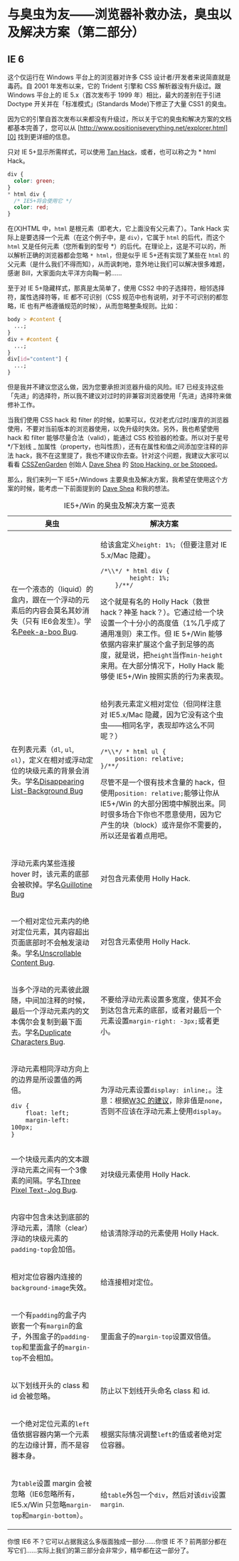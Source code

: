 # 与臭虫为友——浏览器补救办法，臭虫以及解决方案（第二部分）

## IE 6

这个仅运行在 Windows 平台上的浏览器对许多 CSS 设计者/开发者来说简直就是毒药。自 2001 年发布以来，它的 Trident 引擎和 CSS 解析器没有升级过。跟 Windows 平台上的 IE 5.x（首次发布于 1999 年）相比，最大的差别在于引进 Doctype 开关并在「标准模式」(Standards Mode)下修正了大量 CSS1 的臭虫。

因为它的引擎自首次发布以来都没有升级过，所以关于它的臭虫和解决方案的文档都基本完善了，您可以从 [http://www.positioniseverything.net/explorer.html][0] 找到更详细的信息。

只对 IE 5+显示所需样式，可以使用 [Tan Hack][1]，或者，也可以称之为 \* html Hack。

```css
div {
  color: green;
}
* html div {
  /* IE5+将会使用它 */
  color: red;
}
```

在(X)HTML 中，`html` 是根元素（即老大，它上面没有父元素了）。Tank Hack 实际上是要选择一个元素（在这个例子中，是 `div`），它属于 `html` 的后代，而这个 `html` 又是任何元素（您所看到的型号 \*）的后代。在理论上，这是不可以的，所以解析正确的浏览器都会忽略 `* html`，但是似乎 IE 5+还有实现了某些在 `html` 的父元素（是什么我们不得而知），从而讽刺地，意外地让我们可以解决很多难题，感谢 Bill，大家面向太平洋方向鞠一躬……

至于对 IE 5+隐藏样式，那真是太简单了，使用 CSS2 中的子选择符，相邻选择符，属性选择符等，IE 都不可识别（CSS 规范中也有说明，对于不可识别的都忽略，IE 也有严格遵循规范的时候），从而忽略整条规则。比如：

```css
body > #content {
  ...;
}
div + #content {
  ...;
}
div[id="content"] {
  ...;
}
```

但是我并不建议您这么做，因为您要承担浏览器升级的风险。IE7 已经支持这些「先进」的选择符，所以我不建议对过时的非兼容浏览器使用「先进」选择符来做修补工作。

当我们使用 CSS hack 和 filter 的时候，如果可以，仅对老式/过时/废弃的浏览器使用，不要对当前版本的浏览器使用，以免升级时失效。另外，我也希望使用 hack 和 filter 能够尽量合法（valid），能通过 CSS 校验器的检查。所以对于星号 \*/下划线 \_ 加属性（property，也叫性质），还有在属性和值之间添加空注释的非法 hack，我不在这里提了，我也不建议你去查。针对这个问题，我建议大家可以看看 [CSSZenGarden][2] 创始人 [Dave Shea][3] 的 [Stop Hacking, or be Stopped][4]。

那么，我们来列一下 IE5+/Windows 主要臭虫及解决方案，我希望在使用这个方案的时候，能考虑一下前面提到的 [Dave Shea][3] 和我的想法。

<table summary="IE5+/Win 的臭虫及解决方案" width="96%">
    <caption>IE5+/Win 的臭虫及解决方案一览表</caption>
    <thead>
        <tr>
        <th>臭虫</th>
        <th>解决方案</th>
        </tr>
    </thead>
    <tbody>
        <tr>
            <td>
                <p>在一个液态的（liquid）的盒内，跟在一个浮动的元素后的内容会莫名其妙消失（只有 IE6会发生）。学名<a href="http://web.archive.org/web/20100218144305/http://www.positioniseverything.net/explorer/peekaboo.html">Peek-a-boo Bug</a>.</p>
            </td>
            <td>
                <p>给该盒定义<code>height: 1%;</code>（但要注意对 IE 5.x/Mac 隐藏）。</p>
    <pre><code>/*\\*/ * html div {
        height: 1%;
    }/**/</code></pre>
            <p>这个就是有名的 Holly Hack（救世 hack？神圣 hack？）。它通过给一个块设置一个十分小的高度值（1%几乎成了通用准则）来工作。但 IE 5+/Win 能够依据内容来扩展这个盒子到足够的高度，就是说，把<code>height</code>当作<code>min-height</code>来用。在大部分情况下，Holly Hack 能够使 IE5+/Win 按照实质的行为来表现。</p>
            </td>
        </tr>
        <tr>
            <td>
                <p>在列表元素（<code>dl</code>, <code>ul</code>, <code>ol</code>），定义在相对或浮动定位的块级元素的背景会消失。学名<a href="http://web.archive.org/web/20100218144305/http://www.positioniseverything.net/explorer/ie-listbug.html">Disappearing List-Background Bug</a></p>
            </td>
            <td>
            <p>给列表元素定义相对定位（但同样注意对 IE5.x/Mac 隐藏，因为它没有这个虫虫——相同名字，表现却咋这么不同呢？）</p>
<pre><code>/*\\*/ * html ul {
    position: relative;
}/**/</code></pre>
            <p>尽管不是一个很有技术含量的 hack，但使用<code>position: relative;</code>能够让你从 IE5+/Win 的大部分困境中解脱出来。同时很多场合下你也不愿意使用，因为它产生的块（block）或许是你不需要的，所以还是省着点用吧。</p>
            </td>
        </tr>
        <tr>
            <td>
                <p>浮动元素内某些连接 hover 时，该元素的底部会被砍掉。学名<a href="http://web.archive.org/web/20100218144305/http://www.positioniseverything.net/explorer/guillotine.html">Guillotine Bug</a></p>
            </td>
            <td>
                <p>对包含元素使用 Holly Hack.</p>
            </td>
        </tr>
        <tr>
            <td>
                <p>一个相对定位元素内的绝对定位元素，其内容超出页面底部时不会触发滚动条。学名<a href="http://web.archive.org/web/20100218144305/http://www.positioniseverything.net/explorer/unscrollable.html">Unscrollable Content Bug</a>.</p>
            </td>
            <td>
                <p>对包含元素使用 Holly Hack.</p>
            </td>
        </tr>
        <tr>
            <td>
                <p>当多个浮动的元素彼此跟随，中间加注释的时候，最后一个浮动元素内的文本偶尔会复制到最下面去。学名<a href="http://web.archive.org/web/20100218144305/http://www.positioniseverything.net/explorer/dup-characters.html">Duplicate Characters Bug</a>.</p>
            </td>
            <td>
                <p>不要给浮动元素设置多宽度，使其不会到达包含元素的底部，或者对最后一个元素设置<code>margin-right: -3px;</code>或者更小。</p>
            </td>
        </tr>
        <tr>
            <td>
                <p>浮动元素相同浮动方向上的边界是所设置值的两倍。</p>
<pre><code>div {
    float: left;
    margin-left: 100px;
}</code></pre>
            </td>
            <td>
                <p>为浮动元素设置<code>display: inline;</code>。注意：根据<a href="http://web.archive.org/web/20100218144305/http://www.w3.org/TR/CSS21/visuren.html#floats">W3C 的建议</a>，除非值是<code>none</code>，否则不应该在浮动元素上使用<code>display</code>。</p>
            </td>
        </tr>
        <tr>
            <td>
                <p>一个块级元素内的文本跟浮动元素之间有一个3像素的间隔。学名<a href="http://web.archive.org/web/20100218144305/http://www.positioniseverything.net/explorer/threepxtest.html">Three Pixel Text-Jog Bug</a>.</p>
            </td>
            <td>
                <p>对块级元素使用 Holly Hack.</p>
            </td>
        </tr>
        <tr>
            <td>
                <p>内容中包含未达到底部的浮动元素，清除（clear）浮动的块级元素的<code>padding-top</code>会加倍。</p>
            </td>
            <td>
                <p>给该清除浮动的元素使用 Holly Hack.</p>
            </td>
        </tr>
        <tr>
            <td>
                <p>相对定位容器内连接的<code>background-image</code>失效。</p>
            </td>
            <td>
                <p>给连接相对定位。</p>
            </td>
        </tr>
        <tr>
            <td>
                <p>一个有<code>padding</code>的盒子内嵌套一个有<code>margin</code>的盒子，外围盒子的<code>padding-top</code>和里面盒子的<code>margin-top</code>不会相加。</p>
            </td>
            <td>
                <p>里面盒子的<code>margin-top</code>设置双倍值。</p>
            </td>
        </tr>
        <tr>
            <td>
                <p>以下划线开头的 class 和 id 会被忽略。</p>
            </td>
            <td>
                <p>防止以下划线开头命名 class 和 id.</p>
            </td>
        </tr>
        <tr>
            <td>
                <p>一个绝对定位元素的<code>left</code>值依据容器内第一个元素的左边缘计算，而不是容器本身。</p>
            </td>
            <td>
                <p>根据实际情况调整<code>left</code>的值或者绝对定位容器。</p>
            </td>
        </tr>
        <tr>
            <td>
                <p>为<code>table</code>设置 margin 会被忽略（IE6忽略所有，IE5.x/Win 只忽略<code>margin-top</code>和<code>margin-bottom</code>）。</p>
            </td>
            <td>
                <p>给<code>table</code>外包一个<code>div</code>，然后对该<code>div</code>设置<code>margin</code>.</p>
            </td>
        </tr>
    </tbody>
</table>

你恨 IE6 不？它可以占据我这么多版面独成一部分……你恨 IE 不？前两部分都在写它们……实际上我们的第三部分会非常少，精华都在这一部分了。

[0]: http://www.positioniseverything.net/explorer.html
[1]: http://www.info.com.ph/~etan/w3pantheon/style/starhtmlbug.html
[2]: http://csszengarden.com
[3]: http://www.mezzoblue.com/
[4]: http://www.thinkvitamin.com/features/css/stop-css-hacking
[5]: http://www.positioniseverything.net/explorer/peekaboo.html
[6]: http://www.positioniseverything.net/explorer/ie-listbug.html
[7]: http://www.positioniseverything.net/explorer/guillotine.html
[8]: http://www.positioniseverything.net/explorer/unscrollable.html
[9]: http://www.positioniseverything.net/explorer/dup-characters.html
[10]: http://www.w3.org/TR/CSS21/visuren.html#floats
[11]: http://www.positioniseverything.net/explorer/threepxtest.html
